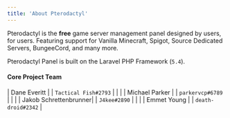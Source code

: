 ```yaml
---
title: 'About Pterodactyl'
---
```


Pterodactyl is the **free** game server management panel designed by users, for users. Featuring support for Vanilla Minecraft, Spigot, Source Dedicated Servers, BungeeCord, and many more. 

Pterodactyl Panel is built on the Laravel PHP Framework (`5.4`).

#### Core Project Team

| Dane Everitt			|
| `Tactical Fish#2793`	|
|						|
| Michael Parker		|
| `parkervcp#6789`		|
|						|
| Jakob Schrettenbrunner|
| `J4kee#2890`			|
|						|
| Emmet Young			|
| `death-droid#2342`	|